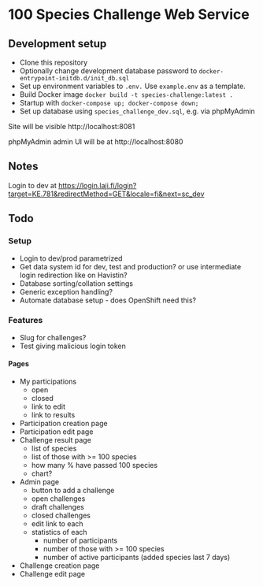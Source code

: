 # 100 Species Challenge Web Service

## Development setup

- Clone this repository
- Optionally change development database password to `docker-entrypoint-initdb.d/init_db.sql`
- Set up environment variables to `.env.` Use `example.env` as a template.
- Build Docker image `docker build -t species-challenge:latest .`
- Startup with `docker-compose up; docker-compose down;`
- Set up database using `species_challenge_dev.sql`, e.g. via phpMyAdmin

Site will be visible http://localhost:8081

phpMyAdmin admin UI will be at http://localhost:8080 

## Notes

Login to dev at
https://login.laji.fi/login?target=KE.781&redirectMethod=GET&locale=fi&next=sc_dev

## Todo

### Setup

- Login to dev/prod parametrized
- Get data system id for dev, test and production? or use intermediate login redirection like on Havistin?
- Database sorting/collation settings
- Generic exception handling?
- Automate database setup - does OpenShift need this?

### Features

- Slug for challenges?
- Test giving malicious login token

#### Pages

- My participations
    - open
    - closed
    - link to edit
    - link to results
- Participation creation page
- Participation edit page
- Challenge result page
    - list of species
    - list of those with >= 100 species
    - how many % have passed 100 species
    - chart?
- Admin page
    - button to add a challenge
    - open challenges
    - draft challenges
    - closed challenges
    - edit link to each
    - statistics of each
        - number of participants
        - number of those with >= 100 species
        - number of active participants (added species last 7 days)
- Challenge creation page
- Challenge edit page
